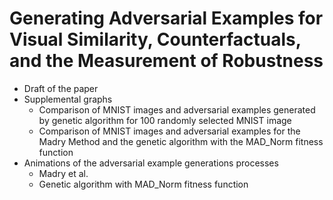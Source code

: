 # Generating Adversarial Examples for Visual Similarity, Counterfactuals, and the Measurement of Robustness

- Draft of the paper
- Supplemental graphs
  - Comparison of MNIST images and adversarial examples generated by genetic algorithm for 100 randomly selected MNIST image
  - Comparison of MNIST images and adversarial examples for the Madry Method and the genetic algorithm with the MAD_Norm fitness function
- Animations of the adversarial example generations processes
  - Madry et al.
  - Genetic algorithm with MAD_Norm fitness function